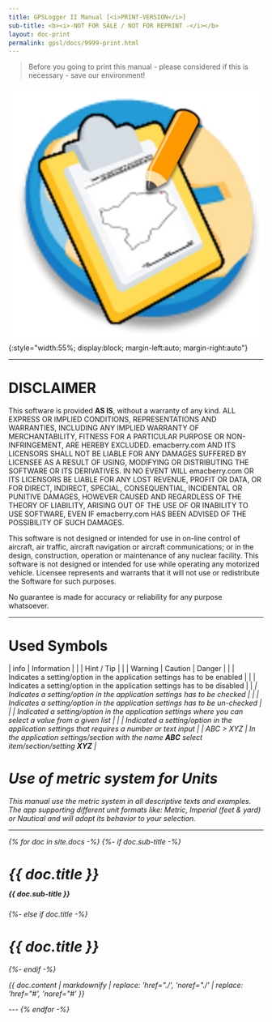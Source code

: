 ```yaml
---
title: GPSLogger II Manual [<i>PRINT-VERSION</i>]
sub-title: <b><i>-NOT FOR SALE / NOT FOR REPRINT -</i></b>
layout: doc-print
permalink: gpsl/docs/9999-print.html
---
```

> Before you going to print this manual - please considered if this is necessary - save our environment!  

![shot1](/assets/img/gpsl/app-icon-xxl.png){:style="width:55%; display:block; margin-left:auto; margin-right:auto"}

---

# DISCLAIMER
This software is provided **AS IS**, without a warranty of any kind. ALL EXPRESS OR IMPLIED CONDITIONS, REPRESENTATIONS
AND WARRANTIES, INCLUDING ANY IMPLIED WARRANTY OF MERCHANTABILITY, FITNESS FOR A PARTICULAR PURPOSE OR NON-INFRINGEMENT,
ARE HEREBY EXCLUDED. emacberry.com AND ITS LICENSORS SHALL NOT BE LIABLE FOR ANY DAMAGES SUFFERED BY LICENSEE AS A
RESULT OF USING, MODIFYING OR DISTRIBUTING THE SOFTWARE OR ITS DERIVATIVES. IN NO EVENT WILL emacberry.com OR ITS
LICENSORS BE LIABLE FOR ANY LOST REVENUE, PROFIT OR DATA, OR FOR DIRECT, INDIRECT, SPECIAL, CONSEQUENTIAL, INCIDENTAL OR
PUNITIVE DAMAGES, HOWEVER CAUSED AND REGARDLESS OF THE THEORY OF LIABILITY, ARISING OUT OF THE USE OF OR INABILITY TO
USE SOFTWARE, EVEN IF emacberry.com HAS BEEN ADVISED OF THE POSSIBILITY OF SUCH DAMAGES.

This software is not designed or intended for use in on-line control of aircraft, air traffic, aircraft navigation or
aircraft communications; or in the design, construction, operation or maintenance of any nuclear facility. This software
is not designed or intended for use while operating any motorized vehicle. Licensee represents and warrants that it will
not use or redistribute the Software for such purposes.

No guarantee is made for accuracy or reliability for any purpose whatsoever.

---

# Used Symbols

| <span class="material-icons fa-fw">info</span> | Information |
| <i class="fa-solid fa-hand-point-up fa-fw"></i> | Hint / Tip |
| <i class="fa-solid fa-warning fa-fw"></i> | Warning \| Caution \| Danger |
| <i class="fa-solid fa-toggle-on fa-fw"></i> | Indicates a setting/option in the application settings has to be enabled |
| <i class="fa-solid fa-toggle-off fa-fw"></i> | Indicates a setting/option in the application settings has to be disabled |
| <i class="fa-solid fa-square-check fa-fw"> | Indicates a setting/option in the application settings has to be checked |
| <i class="fa-solid fa-square fa-fw"></i> | Indicates a setting/option in the application settings has to be un-checked |
| <i class="fa-solid fa-list fa-fw"></i> | Indicated a setting/option in the application settings where you can select a value from a given list |
| <i class="fa-solid fa-square-pen fa-fw"> | Indicated a setting/option in the application settings that requires a number or text input |
| ABC > XYZ | In the application settings/section with the name **_ABC_** select item/section/setting **_XYZ_** |

# Use of metric system for Units
This manual use the metric system in all descriptive texts and examples. The app supporting different unit formats like:
_Metric_, _Imperial_ (feet & yard) or _Nautical_ and will adopt its behavior to your selection.

---

{% for doc in site.docs -%}
    {%- if doc.sub-title -%}
<h1 class="post-title">{{ doc.title }}<br/><span style="font-size: 50%">{{ doc.sub-title }}</span></h1>
    {%- else if doc.title -%}
<h1 class="post-title">{{ doc.title }}</h1>
    {%- endif -%}
<p>{{ doc.content | markdownify | replace: 'href="./', 'noref="./' | replace: 'href="#', 'noref="#' }}</p>
---
{% endfor -%}
